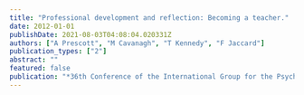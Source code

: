 ```yaml
---
title: "Professional development and reflection: Becoming a teacher."
date: 2012-01-01
publishDate: 2021-08-03T04:08:04.020331Z
authors: ["A Prescott", "M Cavanagh", "T Kennedy", "F Jaccard"]
publication_types: ["2"]
abstract: ""
featured: false
publication: "*36th Conference of the International Group for the Psychology of Mathematics …*"
---
```


